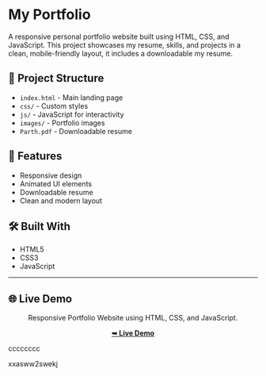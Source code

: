 
# My Portfolio

A responsive personal portfolio website built using HTML, CSS, and JavaScript. This project showcases my resume, skills, and projects in a clean, mobile-friendly layout, it includes a downloadable my resume.


## 📁 Project Structure
- `index.html` - Main landing page
- `css/` - Custom styles
- `js/` - JavaScript for interactivity
- `images/` - Portfolio images
- `Parth.pdf` - Downloadable resume

## 🚀 Features
- Responsive design
- Animated UI elements
- Downloadable resume
- Clean and modern layout

<!-- ## 📸 Screenshot
*(You can add a screenshot here if you want)* -->

## 🛠️ Built With
- HTML5
- CSS3
- JavaScript

---

## 🌐 Live Demo
<div align="center">
  Responsive Portfolio Website using HTML, CSS, and JavaScript.

  <a href="https://parth-kaklotar.netlify.app/"><strong>➥ Live Demo</strong></a>

<!-- [Click here to view](https://parth-kaklotar.netlify.app/) -->

</div>

cccccccc

xxasww2swekj